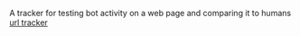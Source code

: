 A tracker for testing bot activity on a web page and comparing it to humans
[url tracker](https://maestroant.github.io/mouse-tracker-testpage)
